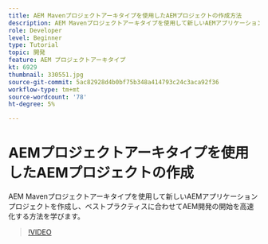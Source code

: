 ```yaml
---
title: AEM Mavenプロジェクトアーキタイプを使用したAEMプロジェクトの作成方法
description: AEM Mavenプロジェクトアーキタイプを使用して新しいAEMアプリケーションプロジェクトを作成し、ベストプラクティスに合わせてAEM開発の開始を高速化する方法を学びます。
role: Developer
level: Beginner
type: Tutorial
topic: 開発
feature: AEM プロジェクトアーキタイプ
kt: 6929
thumbnail: 330551.jpg
source-git-commit: 5ac82928d4b0bf75b348a414793c24c3aca92f36
workflow-type: tm+mt
source-wordcount: '78'
ht-degree: 5%

---
```



# AEMプロジェクトアーキタイプを使用したAEMプロジェクトの作成

AEM Mavenプロジェクトアーキタイプを使用して新しいAEMアプリケーションプロジェクトを作成し、ベストプラクティスに合わせてAEM開発の開始を高速化する方法を学びます。

>[!VIDEO](https://video.tv.adobe.com/v/330551/?quality=12&learn=on)